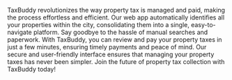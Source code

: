 TaxBuddy revolutionizes the way property tax is managed and paid, making the process effortless and efficient. Our web app automatically identifies all your properties within the city, consolidating them into a single, easy-to-navigate platform. Say goodbye to the hassle of manual searches and paperwork. With TaxBuddy, you can review and pay your property taxes in just a few minutes, ensuring timely payments and peace of mind. Our secure and user-friendly interface ensures that managing your property taxes has never been simpler. Join the future of property tax collection with TaxBuddy today!
